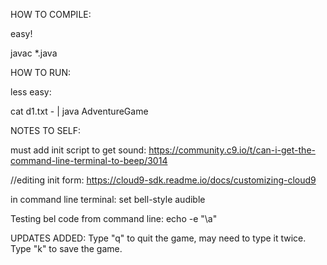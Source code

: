 HOW TO COMPILE:   

easy!

javac *.java


HOW TO RUN:

less easy:


cat d1.txt - | java AdventureGame


NOTES TO SELF:

must add init script to get sound:
https://community.c9.io/t/can-i-get-the-command-line-terminal-to-beep/3014

//editing init form:
https://cloud9-sdk.readme.io/docs/customizing-cloud9

in command line terminal: 
set bell-style audible

Testing bel code from command line:
echo -e "\a"


UPDATES ADDED:
Type "q" to quit the game, may need to type it twice.
Type "k" to save the game.


